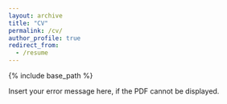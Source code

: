 ```yaml
---
layout: archive
title: "CV"
permalink: /cv/
author_profile: true
redirect_from:
  - /resume
---
```


{% include base_path %}


<object width="400" height="500" type="application/pdf" data="/images/farabiCV(3).pdf">
    <p>Insert your error message here, if the PDF cannot be displayed.</p>
</object>

